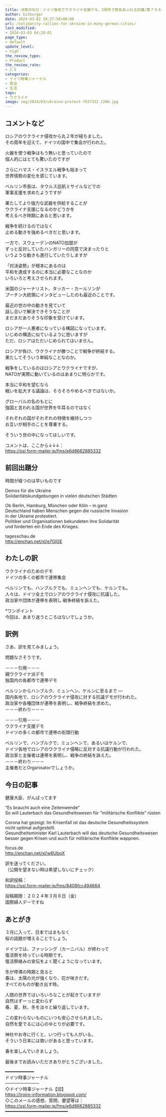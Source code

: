 ```yaml
---
title: 決意の叫び：ドイツ各地でウクライナ支援デモ、2周年で熱気あふれる抗議/第７９８号
author: bitburger
date: 2024-03-02 19:27:58+00:00
url: /solidarity-rallies-for-ukraine-in-many-german-cities/
last_modified:
- 2024-03-03 04:28:01
page_type:
- default
update_level:
- high
the_review_type:
- Product
the_review_rate:
- 2.5
categories:
- ドイツ時事ジャーナル
- 政治
- 生活
tags:
- ウクライナ
image: img/2024/03/ukraine-protest-7037332_1280.jpg
---
```

## コメントなど
ロシアのウクライナ侵攻から丸２年が経ちました。  
その周年を迎えて、ドイツの国中で集会が行われた。

火器を使う戦争はもう無いと思っていたので  
個人的にはとても驚いたのですが

さらにハマス・イスラエル戦争も始まって  
世界情勢の変化を感じています。

ベルリン市長は、タウルス巡航ミサイルなどでの  
軍事支援を求めたようですが

<span class="fz-22px"><span class="bold-red"><span class="marker-under">果たしてより強力な武器を供給することが<br />ウクライナ支援になるのかどうかを<br />考えるべき時期にあると思います。</span></span></span>

戦争を続けるのではなく  
止める動きを強めるべきだと思います。

一方で、スウェーデンのNATO加盟が  
ずっと反対していたハンガリーの同意で決まったりと  
いうような動きも進行していたりしますが

「対決姿勢」が根本にあるのは  
平和を達成するのに本当に必要なことなのか  
いろいろと考えさせられます。

<span class="fz-22px"><span class="bold-red"><span class="marker-under">米国のジャーナリスト、タッカー・カールソンが<br />プーチン大統領にインタビューしたのも最近のことです。</span></span></span>

最近の世の中の動きを見ていて  
話し合いで解決できそうなことが  
まだまだありそうな印象を受けています。

ロシアが一人悪者になっている構図になっています。  
いじめの構造に似ているように思いますが  
ただ、ロシアはただいじめられてはいません。

ロシアが負け、ウクライナが勝つことで戦争が終結する。  
果たしてそういう単純なことなのか。

戦争をしているのはロシアとウクライナですが、  
NATOが実際に動いているのはあまりに明らかです。

<span class="fz-22px"><span class="bold-red"><span class="marker-under">本当に平和を望むなら<br />戦いを拡大する議論は、そろそろやめるべきではないか。</span></span></span>

グローバルの名のもとに  
強国と言われる国が世界を牛耳るのではなく

それぞれの国がそれぞれの特徴を維持しつつ  
お互いが相手のことを尊重する。

そういう世の中になってほしいです。

コメントは、ここから↓↓↓：  
<https://ssl.form-mailer.jp/fms/e6d8662885332>

## 前回出題分
時間が経つのは早いものです

Demos für die Ukraine  
Solidaritätskundgebungen in vielen deutschen Städten

Ob Berlin, Hamburg, München oder Köln &#8211; in ganz  
Deutschland haben Menschen gegen die russische Invasion  
in der Ukraine protestiert.  
Politiker und Organisationen bekundeten ihre Solidarität  
und forderten ein Ende des Krieges.

tagesschau.de  
<http://enchan.net/xl/e7GlGE>

## わたしの訳
ウクライナのためのデモ  
ドイツの多くの都市で連帯集会

ベルリンでも、ハンブルクでも、ミュンヘンでも、ケルンでも。  
人々は、ドイツ全土でロシアのウクライナ侵攻に抗議した。  
政治家や団体が連帯を表明し 戦争終結を訴えた。

*ワンポイント  
今回は、あまり迷うところはないでしょうか。

## 訳例
さあ、訳を見てみましょう。

問題なさそうです。

－－－引用－－－  
親ウクライナ派デモ  
独国内の各都市で連帯デモ

ベルリンからハンブルク、ミュンヘン、ケルンに至るまで ―  
国内各地で、ロシアのウクライナ侵攻に対する抗議デモが行われた。  
政治家や各種団体が連帯を表明し、戦争終結を求めた。  
－－－終わり－－－

－－－引用－－－  
ウクライナ支援デモ  
ドイツの多くの都市で連帯の街頭行動

ベルリンで、ハンブルクで、ミュンヘンで、あるいはケルンで、  
ドイツ各地でロシアのウクライナ侵略に反対する抗議行動が行われた。  
政治家と主催者は連帯を表明し、戦争の終結を訴えた。  
－－－終わり－－－  
主催者だとOrganisatorでしょうか。

## 今日の記事
健康大臣、がんばってます

&#8220;Es braucht auch eine Zeitenwende&#8221;  
So will Lauterbach das Gesundheitswesen für &#8220;militärische Konflikte&#8221; rüsten

Corona hat gezeigt: Im Krisenfall ist das deutsche Gesundheitssystem  
nicht optimal aufgestellt.  
Gesundheitsminister Karl Lauterbach will das deutsche Gesundheitswesen  
besser gegen Krisen und auch für militärische Konflikte wappnen.

focus.de  
<http://enchan.net/xl/w6UbqX>

訳を送ってください。  
（公開を望まない時は希望しないにチェック）

和訳投稿：  
<https://ssl.form-mailer.jp/fms/8408fcc494664>

投稿期限：２０２４年３月８日（金）  
国際婦人デーですね

## あとがき
３月に入って、日本ではまもなく  
桜の話題が増えることでしょう。

ドイツでは、ファッシング（カーニバル）が終わって  
復活祭を待っている時期です。  
復活祭絡みの宣伝をよく聞くようになっています。

冬が停滞の時期と見ると  
春は、太陽の光が強くなり、花が咲きだす。  
すべてのものが動き出す時。

人間の世界ではいろいろなことが起きていますが  
自然はずーっと変わらず  
春、夏、秋、冬を淡々と繰り返しています。

この変わらないものにいつも安心させられました。  
自然を愛でるには心のゆとりが必要です。

神社やお寺に行くと、いつ行っても人がいる。  
そういう日本には救いがあると思っています。

春を楽しんでいきましょう。

最後までお読みいただきありがとうございました。

━━━━━━━━━━━  
ドイツ時事ジャーナル  
───────────  
◇ドイツ時事ジャーナル【旧】  
<https://iroiro-information.blogspot.com/>  
◇このメールの感想、質問、要望等は：  
<https://ssl.form-mailer.jp/fms/e6d8662885332>  
━━━━━━━━━━━━━━━━━━━━━━━━
